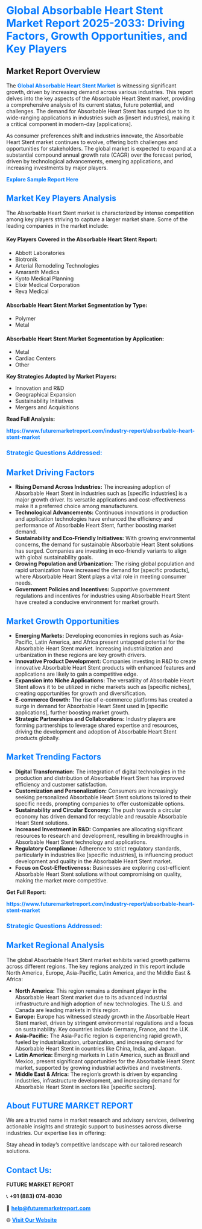 <h1 style="color: #007BFF;">Global Absorbable Heart Stent Market Report 2025-2033: Driving Factors, Growth Opportunities, and Key Players</h1>

<section id="overview">
<h2>Market Report Overview</h2>
<p>The <a href="https://www.futuremarketreport.com/industry-report/absorbable-heart-stent-market" style="color: #007BFF; text-decoration: none;"><strong>Global Absorbable Heart Stent Market</strong></a> is witnessing significant growth, driven by increasing demand across various industries. This report delves into the key aspects of the Absorbable Heart Stent market, providing a comprehensive analysis of its current status, future potential, and challenges. The demand for Absorbable Heart Stent has surged due to its wide-ranging applications in industries such as [insert industries], making it a critical component in modern-day [applications].</p>
<p>As consumer preferences shift and industries innovate, the Absorbable Heart Stent market continues to evolve, offering both challenges and opportunities for stakeholders. The global market is expected to expand at a substantial compound annual growth rate (CAGR) over the forecast period, driven by technological advancements, emerging applications, and increasing investments by major players.</p>
</section>

<section id="overview">
<p><a href="https://www.futuremarketreport.com/request-sample/reportId=48816" style="color: #007BFF; text-decoration: none;"><strong>Explore Sample Report Here</strong></a></p>
</section>

<section id="key-players">
<h2 style="color: #007BFF;">Market Key Players Analysis</h2>
<p>The Absorbable Heart Stent market is characterized by intense competition among key players striving to capture a larger market share. Some of the leading companies in the market include:</p>
<h4>Key Players Covered in the Absorbable Heart Stent Report:</h4>
<ul><li>Abbott Laboratories</li><li>Biotronik</li><li>Arterial Remodeling Technologies</li><li>Amaranth Medica</li><li>Kyoto Medical Planning</li><li>Elixir Medical Corporation</li><li>Reva Medical</li></ul>
<h4>Absorbable Heart Stent Market Segmentation by Type:</h4>
<ul><li>Polymer</li><li>Metal</li></ul>

<h4>Absorbable Heart Stent Market Segmentation by Application:</h4>
<ul><li>Metal</li><li>Cardiac Centers</li><li>Other</li></ul>
<p><strong>Key Strategies Adopted by Market Players:</strong></p>
<ul>
<li>Innovation and R&D</li>
<li>Geographical Expansion</li>
<li>Sustainability Initiatives</li>
<li>Mergers and Acquisitions</li>
</ul>
</section>

<section>
<p><strong>Read Full Analysis: </strong></p><a href="https://www.futuremarketreport.com/industry-report/absorbable-heart-stent-market" style="color: #007BFF; text-decoration: none;"><strong>https://www.futuremarketreport.com/industry-report/absorbable-heart-stent-market</strong></a>
<h3 style="color: #007BFF;">Strategic Questions Addressed:</h3>
</section>

<section id="driving-factors">
<h2 style="color: #007BFF;">Market Driving Factors</h2>
<ul>
<li><strong>Rising Demand Across Industries:</strong> The increasing adoption of Absorbable Heart Stent in industries such as [specific industries] is a major growth driver. Its versatile applications and cost-effectiveness make it a preferred choice among manufacturers.</li>
<li><strong>Technological Advancements:</strong> Continuous innovations in production and application technologies have enhanced the efficiency and performance of Absorbable Heart Stent, further boosting market demand.</li>
<li><strong>Sustainability and Eco-Friendly Initiatives:</strong> With growing environmental concerns, the demand for sustainable Absorbable Heart Stent solutions has surged. Companies are investing in eco-friendly variants to align with global sustainability goals.</li>
<li><strong>Growing Population and Urbanization:</strong> The rising global population and rapid urbanization have increased the demand for [specific products], where Absorbable Heart Stent plays a vital role in meeting consumer needs.</li>
<li><strong>Government Policies and Incentives:</strong> Supportive government regulations and incentives for industries using Absorbable Heart Stent have created a conducive environment for market growth.</li>
</ul>
</section>

<section id="growth-opportunities">
<h2 style="color: #007BFF;">Market Growth Opportunities</h2>
<ul>
<li><strong>Emerging Markets:</strong> Developing economies in regions such as Asia-Pacific, Latin America, and Africa present untapped potential for the Absorbable Heart Stent market. Increasing industrialization and urbanization in these regions are key growth drivers.</li>
<li><strong>Innovative Product Development:</strong> Companies investing in R&D to create innovative Absorbable Heart Stent products with enhanced features and applications are likely to gain a competitive edge.</li>
<li><strong>Expansion into Niche Applications:</strong> The versatility of Absorbable Heart Stent allows it to be utilized in niche markets such as [specific niches], creating opportunities for growth and diversification.</li>
<li><strong>E-commerce Growth:</strong> The rise of e-commerce platforms has created a surge in demand for Absorbable Heart Stent used in [specific applications], further boosting market growth.</li>
<li><strong>Strategic Partnerships and Collaborations:</strong> Industry players are forming partnerships to leverage shared expertise and resources, driving the development and adoption of Absorbable Heart Stent products globally.</li>
</ul>
</section>

<section id="trending-factors">
<h2 style="color: #007BFF;">Market Trending Factors</h2>
<ul>
<li><strong>Digital Transformation:</strong> The integration of digital technologies in the production and distribution of Absorbable Heart Stent has improved efficiency and customer satisfaction.</li>
<li><strong>Customization and Personalization:</strong> Consumers are increasingly seeking personalized Absorbable Heart Stent solutions tailored to their specific needs, prompting companies to offer customizable options.</li>
<li><strong>Sustainability and Circular Economy:</strong> The push towards a circular economy has driven demand for recyclable and reusable Absorbable Heart Stent solutions.</li>
<li><strong>Increased Investment in R&D:</strong> Companies are allocating significant resources to research and development, resulting in breakthroughs in Absorbable Heart Stent technology and applications.</li>
<li><strong>Regulatory Compliance:</strong> Adherence to strict regulatory standards, particularly in industries like [specific industries], is influencing product development and quality in the Absorbable Heart Stent market.</li>
<li><strong>Focus on Cost-Effectiveness:</strong> Businesses are exploring cost-efficient Absorbable Heart Stent solutions without compromising on quality, making the market more competitive.</li>
</ul>
</section>

<section>
<p><strong>Get Full Report: </strong></p><a href="https://www.futuremarketreport.com/industry-report/absorbable-heart-stent-market" style="color: #007BFF; text-decoration: none;"><strong>https://www.futuremarketreport.com/industry-report/absorbable-heart-stent-market</strong></a>
<h3 style="color: #007BFF;">Strategic Questions Addressed:</h3>
</section>


<section id="regional-analysis">
<h2 style="color: #007BFF;">Market Regional Analysis</h2>
<p>The global Absorbable Heart Stent market exhibits varied growth patterns across different regions. The key regions analyzed in this report include North America, Europe, Asia-Pacific, Latin America, and the Middle East & Africa:</p>
<ul>
<li><strong>North America:</strong> This region remains a dominant player in the Absorbable Heart Stent market due to its advanced industrial infrastructure and high adoption of new technologies. The U.S. and Canada are leading markets in this region.</li>
<li><strong>Europe:</strong> Europe has witnessed steady growth in the Absorbable Heart Stent market, driven by stringent environmental regulations and a focus on sustainability. Key countries include Germany, France, and the U.K.</li>
<li><strong>Asia-Pacific:</strong> The Asia-Pacific region is experiencing rapid growth, fueled by industrialization, urbanization, and increasing demand for Absorbable Heart Stent in countries like China, India, and Japan.</li>
<li><strong>Latin America:</strong> Emerging markets in Latin America, such as Brazil and Mexico, present significant opportunities for the Absorbable Heart Stent market, supported by growing industrial activities and investments.</li>
<li><strong>Middle East & Africa:</strong> The region’s growth is driven by expanding industries, infrastructure development, and increasing demand for Absorbable Heart Stent in sectors like [specific sectors].</li>
</ul>
</section>

<footer>
<h2 style="color: #007BFF;">About FUTURE MARKET REPORT</h2>
<p>We are a trusted name in market research and advisory services, delivering actionable insights and strategic support to businesses across diverse industries. Our expertise lies in offering:</p>

<p>Stay ahead in today’s competitive landscape with our tailored research solutions.</p>

<h2 style="color: #007BFF;">Contact Us:</h2>
<p><strong>FUTURE MARKET REPORT</strong></p>
<p>📞 <strong>+91 (883) 074-8030</strong></p>
<p>📧 <strong><a href="mailto:help@futuremarketreport.com" style="color: #007BFF;">help@futuremarketreport.com</a></strong></p>
<p>🌐 <strong><a href="https://www.futuremarketreport.com/" style="color: #007BFF;">Visit Our Website</a></strong></p>
</footer>